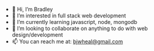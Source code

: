 - 👋 Hi, I’m Bradley
- 👀 I’m interested in full stack web development
- 🌱 I’m currently learning javascript, node, mongodb
- 💞️ I’m looking to collaborate on anything to do with web design/development
- 📫 You can reach me at: bjwheal@gmail.com

<!---
BradleyWheal/BradleyWheal is a ✨ special ✨ repository because its `README.md` (this file) appears on your GitHub profile.
You can click the Preview link to take a look at your changes.
--->
